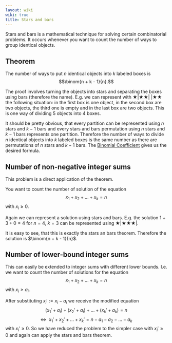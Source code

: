 ```yaml
---
layout: wiki
wiki: true
title: Stars and bars
---
```



Stars and bars is a mathematical technique for solving certain combinatorial problems.
It occurs whenever you want to count the number of ways to group identical objects.

## Theorem

The number of ways to put $n$ identical objects into $k$ labeled boxes is
$$\binom{n + k - 1}{n}.$$

The proof involves turning the objects into stars and separating the boxes using bars (therefore the name).
E.g. we can represent with $\bigstar | \bigstar \bigstar |~| \bigstar \bigstar$ the following situation:
in the first box is one object, in the second box are two objects, the third one is empty and in the last box are two objects.
This is one way of dividing 5 objects into 4 boxes.

It should be pretty obvious, that every partition can be represented using $n$ stars and $k - 1$ bars and every stars and bars permutation using $n$ stars and $k - 1$ bars represents one partition.
Therefore the number of ways to divide $n$ identical objects into $k$ labeled boxes is the same number as there are permutations of $n$ stars and $k - 1$ bars.
The [Binomial Coefficient](../combinatorics/binomial-coefficients) gives us the desired formula.

## Number of non-negative integer sums

This problem is a direct application of the theorem.

You want to count the number of solution of the equation 
$$x_1 + x_2 + \dots + x_k = n$$
with $x_i \ge 0$.

Again we can represent a solution using stars and bars.
E.g. the solution $1 + 3 + 0 = 4$ for $n = 4$, $k = 3$ can be represented using $\bigstar | \bigstar \bigstar \bigstar |$.

It is easy to see, that this is exactly the stars an bars theorem.
Therefore the solution is $\binom{n + k - 1}{n}$.

## Number of lower-bound integer sums

This can easily be extended to integer sums with different lower bounds.
I.e. we want to count the number of solutions for  the equation
$$x_1 + x_2 + \dots + x_k = n$$
with $x_i \ge a_i$.

After substituting $x_i' := x_i - a_i$ we receive the modified equation
$$(x_1' + a_i) + (x_2' + a_i) + \dots + (x_k' + a_k) = n$$
$$\Leftrightarrow ~ ~ x_1' + x_2' + \dots + x_k' = n - a_1 - a_2 - \dots - a_k$$
with $x_i' \ge 0$.
So we have reduced the problem to the simpler case with $x_i' \ge 0$ and again can apply the stars and bars theorem.

